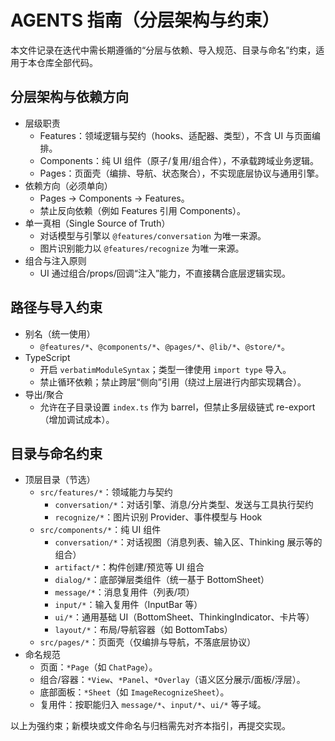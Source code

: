 # AGENTS 指南（分层架构与约束）

本文件记录在迭代中需长期遵循的“分层与依赖、导入规范、目录与命名”约束，适用于本仓库全部代码。

## 分层架构与依赖方向

- 层级职责
  - Features：领域逻辑与契约（hooks、适配器、类型），不含 UI 与页面编排。
  - Components：纯 UI 组件（原子/复用/组合件），不承载跨域业务逻辑。
  - Pages：页面壳（编排、导航、状态聚合），不实现底层协议与通用引擎。
- 依赖方向（必须单向）
  - Pages → Components → Features。
  - 禁止反向依赖（例如 Features 引用 Components）。
- 单一真相（Single Source of Truth）
  - 对话模型与引擎以 `@features/conversation` 为唯一来源。
  - 图片识别能力以 `@features/recognize` 为唯一来源。
- 组合与注入原则
  - UI 通过组合/props/回调“注入”能力，不直接耦合底层逻辑实现。

## 路径与导入约束

- 别名（统一使用）
  - `@features/*`、`@components/*`、`@pages/*`、`@lib/*`、`@store/*`。
- TypeScript
  - 开启 `verbatimModuleSyntax`；类型一律使用 `import type` 导入。
  - 禁止循环依赖；禁止跨层“侧向”引用（绕过上层进行内部实现耦合）。
- 导出/聚合
  - 允许在子目录设置 `index.ts` 作为 barrel，但禁止多层级链式 re-export（增加调试成本）。

## 目录与命名约束

- 顶层目录（节选）
  - `src/features/*`：领域能力与契约
    - `conversation/*`：对话引擎、消息/分片类型、发送与工具执行契约
    - `recognize/*`：图片识别 Provider、事件模型与 Hook
  - `src/components/*`：纯 UI 组件
    - `conversation/*`：对话视图（消息列表、输入区、Thinking 展示等的组合）
    - `artifact/*`：构件创建/预览等 UI 组合
    - `dialog/*`：底部弹层类组件（统一基于 BottomSheet）
    - `message/*`：消息复用件（列表/项）
    - `input/*`：输入复用件（InputBar 等）
    - `ui/*`：通用基础 UI（BottomSheet、ThinkingIndicator、卡片等）
    - `layout/*`：布局/导航容器（如 BottomTabs）
  - `src/pages/*`：页面壳（仅编排与导航，不落底层协议）
- 命名规范
  - 页面：`*Page`（如 `ChatPage`）。
  - 组合/容器：`*View`、`*Panel`、`*Overlay`（语义区分展示/面板/浮层）。
  - 底部面板：`*Sheet`（如 `ImageRecognizeSheet`）。
  - 复用件：按职能归入 `message/*`、`input/*`、`ui/*` 等子域。

以上为强约束；新模块或文件命名与归档需先对齐本指引，再提交实现。

